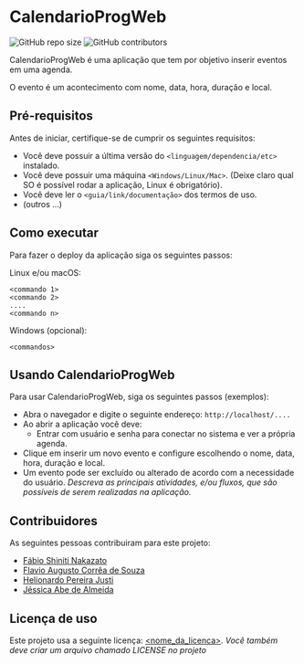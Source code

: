 # CalendarioProgWeb

<!--- Exemplos de badges. Acesse https://shields.io para outras opções. Você pode querer incluir informações de dependencias, build, testes, licença, etc. --->
![GitHub repo size](https://img.shields.io/github/repo-size/hsborges/progweb-template)
![GitHub contributors](https://img.shields.io/github/contributors/hsborges/progweb-template)

 CalendarioProgWeb é uma aplicação que tem por objetivo inserir eventos em uma agenda. 
 
 O evento é um acontecimento com nome, data, hora, duração e local.
 
## Pré-requisitos

Antes de iniciar, certifique-se de cumprir os seguintes requisitos:
<!--- Estes são alguns exemplos de requisitos. Adicione, duplique e remove como necessário --->
* Você deve possuir a última versão do `<linguagem/dependencia/etc>` instalado.
* Você deve possuir uma máquina `<Windows/Linux/Mac>`. (Deixe claro qual SO é possível rodar a aplicação, Linux é obrigatório).
* Você deve ler o `<guia/link/documentação>` dos termos de uso.
* (outros ...)

## Como executar

Para fazer o deploy da aplicação siga os seguintes passos:

Linux e/ou macOS:
```
<commando 1>
<commando 2>
....
<commando n>
```

Windows (opcional):
```
<commandos>
```

## Usando CalendarioProgWeb

Para usar CalendarioProgWeb, siga os seguintes passos (exemplos):

* Abra o navegador e digite o seguinte endereço: `http://localhost/....`
* Ao abrir a aplicação você deve:
  * Entrar com usuário e senha para conectar no sistema e ver a própria agenda.
* Clique em inserir um novo evento e configure escolhendo o nome, data, hora, duração e local.
* Um evento pode ser excluído ou alterado de acordo com a necessidade do usuário.
*Descreva as principais atividades, e/ou fluxos, que são possíveis de serem realizadas na aplicação.*

## Contribuidores

As seguintes pessoas contribuiram para este projeto:

* [Fábio Shiniti Nakazato](https://github.com/Fabnaka)
* [Flavio Augusto Corrêa de Souza](https://github.com/flaviocsouza)
* [Helionardo Pereira Justi](https://github.com/helionardo)
* [Jéssica Abe de Almeida](https://github.com/Abejyou)

## Licença de uso

<!--- Se não tiver certeza de qual, verifique este site: https://choosealicense.com/--->
Este projeto usa a seguinte licença: [<nome_da_licenca>](<link>).
*Você também deve criar um arquivo chamado LICENSE no projeto*
